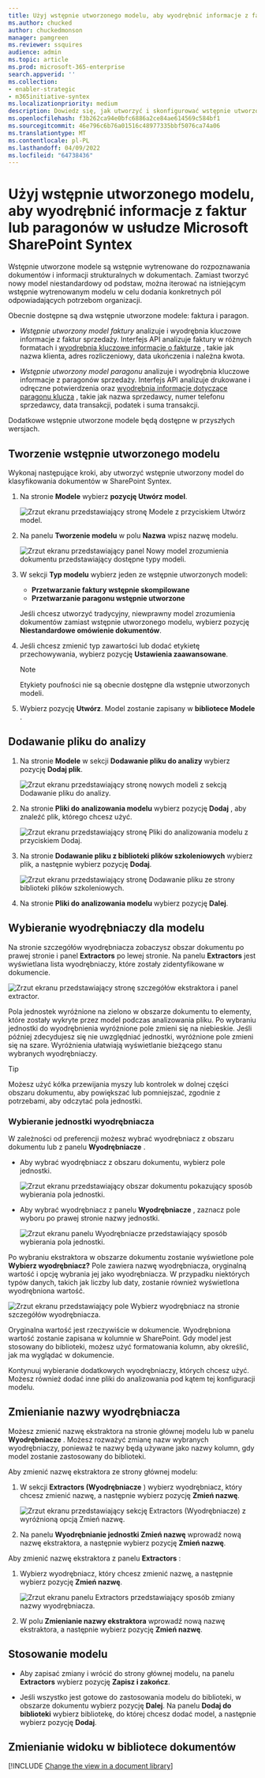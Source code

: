 ```yaml
---
title: Użyj wstępnie utworzonego modelu, aby wyodrębnić informacje z faktur lub paragonów w usłudze Microsoft SharePoint Syntex
ms.author: chucked
author: chuckedmonson
manager: pamgreen
ms.reviewer: ssquires
audience: admin
ms.topic: article
ms.prod: microsoft-365-enterprise
search.appverid: ''
ms.collection:
- enabler-strategic
- m365initiative-syntex
ms.localizationpriority: medium
description: Dowiedz się, jak utworzyć i skonfigurować wstępnie utworzony model w SharePoint Syntex.
ms.openlocfilehash: f3b262ca94e0bfc6886a2ce84ae614569c584bf1
ms.sourcegitcommit: 46e796c6b76a01516c48977335bbf5076ca74a06
ms.translationtype: MT
ms.contentlocale: pl-PL
ms.lasthandoff: 04/09/2022
ms.locfileid: "64738436"
---
```

# <a name="use-a-prebuilt-model-to-extract-info-from-invoices-or-receipts-in-microsoft-sharepoint-syntex"></a>Użyj wstępnie utworzonego modelu, aby wyodrębnić informacje z faktur lub paragonów w usłudze Microsoft SharePoint Syntex

Wstępnie utworzone modele są wstępnie wytrenowane do rozpoznawania dokumentów i informacji strukturalnych w dokumentach. Zamiast tworzyć nowy model niestandardowy od podstaw, można iterować na istniejącym wstępnie wytrenowanym modelu w celu dodania konkretnych pól odpowiadających potrzebom organizacji. 

Obecnie dostępne są dwa wstępnie utworzone modele: faktura i paragon.

- *Wstępnie utworzony model faktury* analizuje i wyodrębnia kluczowe informacje z faktur sprzedaży. Interfejs API analizuje faktury w różnych formatach i [wyodrębnia kluczowe informacje o fakturze](/azure/applied-ai-services/form-recognizer/concept-invoice#field-extraction) , takie jak nazwa klienta, adres rozliczeniowy, data ukończenia i należna kwota.

- *Wstępnie utworzony model paragonu* analizuje i wyodrębnia kluczowe informacje z paragonów sprzedaży. Interfejs API analizuje drukowane i odręczne potwierdzenia oraz [wyodrębnia informacje dotyczące paragonu klucza](/azure/applied-ai-services/form-recognizer/concept-receipt#field-extraction) , takie jak nazwa sprzedawcy, numer telefonu sprzedawcy, data transakcji, podatek i suma transakcji.

Dodatkowe wstępnie utworzone modele będą dostępne w przyszłych wersjach.

## <a name="create-a-prebuilt-model"></a>Tworzenie wstępnie utworzonego modelu

Wykonaj następujące kroki, aby utworzyć wstępnie utworzony model do klasyfikowania dokumentów w SharePoint Syntex.

1. Na stronie **Modele** wybierz **pozycję Utwórz model**.

    ![Zrzut ekranu przedstawiający stronę Modele z przyciskiem Utwórz model.](../media/content-understanding/prebuilt-create-model-button.png) 

2. Na panelu **Tworzenie modelu** w polu **Nazwa** wpisz nazwę modelu.

    ![Zrzut ekranu przedstawiający panel Nowy model zrozumienia dokumentu przedstawiający dostępne typy modeli.](../media/content-understanding/prebuilt-create-panel.png) 

3. W sekcji **Typ modelu** wybierz jeden ze wstępnie utworzonych modeli:
   - **Przetwarzanie faktury wstępnie skompilowane**
   - **Przetwarzanie paragonu wstępnie utworzone**

   Jeśli chcesz utworzyć tradycyjny, niewprawny model zrozumienia dokumentów zamiast wstępnie utworzonego modelu, wybierz pozycję **Niestandardowe omówienie dokumentów**.

4. Jeśli chcesz zmienić typ zawartości lub dodać etykietę przechowywania, wybierz pozycję **Ustawienia zaawansowane**.

    > [!NOTE]
    > Etykiety poufności nie są obecnie dostępne dla wstępnie utworzonych modeli.

5. Wybierz pozycję **Utwórz**. Model zostanie zapisany w **bibliotece Modele** .

## <a name="add-a-file-to-analyze"></a>Dodawanie pliku do analizy

1. Na stronie **Modele** w sekcji **Dodawanie pliku do analizy** wybierz pozycję **Dodaj plik**.

    ![Zrzut ekranu przedstawiający stronę nowych modeli z sekcją Dodawanie pliku do analizy.](../media/content-understanding/prebuilt-add-file-to-analyze.png) 

2. Na stronie **Pliki do analizowania modelu** wybierz pozycję **Dodaj** , aby znaleźć plik, którego chcesz użyć.

    ![Zrzut ekranu przedstawiający stronę Pliki do analizowania modelu z przyciskiem Dodaj.](../media/content-understanding/prebuilt-add-file-button.png) 

3. Na stronie **Dodawanie pliku z biblioteki plików szkoleniowych** wybierz plik, a następnie wybierz pozycję **Dodaj**.

    ![Zrzut ekranu przedstawiający stronę Dodawanie pliku ze strony biblioteki plików szkoleniowych.](../media/content-understanding/prebuilt-add-file-from-training-library.png) 

6. Na stronie **Pliki do analizowania modelu** wybierz pozycję **Dalej**.

## <a name="select-extractors-for-your-model"></a>Wybieranie wyodrębniaczy dla modelu

Na stronie szczegółów wyodrębniacza zobaczysz obszar dokumentu po prawej stronie i panel **Extractors** po lewej stronie. Na panelu **Extractors** jest wyświetlana lista wyodrębniaczy, które zostały zidentyfikowane w dokumencie.

   ![Zrzut ekranu przedstawiający stronę szczegółów ekstraktora i panel extractor.](../media/content-understanding/prebuilt-extractor-details-page.png) 

Pola jednostek wyróżnione na zielono w obszarze dokumentu to elementy, które zostały wykryte przez model podczas analizowania pliku. Po wybraniu jednostki do wyodrębnienia wyróżnione pole zmieni się na niebieskie. Jeśli później zdecydujesz się nie uwzględniać jednostki, wyróżnione pole zmieni się na szare. Wyróżnienia ułatwiają wyświetlanie bieżącego stanu wybranych wyodrębniaczy.

> [!TIP]
> Możesz użyć kółka przewijania myszy lub kontrolek w dolnej części obszaru dokumentu, aby powiększać lub pomniejszać, zgodnie z potrzebami, aby odczytać pola jednostki.

### <a name="select-an-extractor-entity"></a>Wybieranie jednostki wyodrębniacza

W zależności od preferencji możesz wybrać wyodrębniacz z obszaru dokumentu lub z panelu **Wyodrębniacze** .
 
- Aby wybrać wyodrębniacz z obszaru dokumentu, wybierz pole jednostki.

    ![Zrzut ekranu przedstawiający obszar dokumentu pokazujący sposób wybierania pola jednostki.](../media/content-understanding/prebuilt-document-area-select-field.png) 

- Aby wybrać wyodrębniacz z panelu **Wyodrębniacze** , zaznacz pole wyboru po prawej stronie nazwy jednostki.

    ![Zrzut ekranu panelu Wyodrębniacze przedstawiający sposób wybierania pola jednostki.](../media/content-understanding/prebuilt-extractors-panel-select-field.png) 

Po wybraniu ekstraktora w obszarze dokumentu zostanie wyświetlone pole **Wybierz wyodrębniacz?** Pole zawiera nazwę wyodrębniacza, oryginalną wartość i opcję wybrania jej jako wyodrębniacza. W przypadku niektórych typów danych, takich jak liczby lub daty, zostanie również wyświetlona wyodrębniona wartość.

   ![Zrzut ekranu przedstawiający pole Wybierz wyodrębniacz na stronie szczegółów wyodrębniacza.](../media/content-understanding/prebuilt-select-distractor-box.png) 

Oryginalna wartość jest rzeczywiście w dokumencie. Wyodrębniona wartość zostanie zapisana w kolumnie w SharePoint. Gdy model jest stosowany do biblioteki, możesz użyć formatowania kolumn, aby określić, jak ma wyglądać w dokumencie.

Kontynuuj wybieranie dodatkowych wyodrębniaczy, których chcesz użyć. Możesz również dodać inne pliki do analizowania pod kątem tej konfiguracji modelu.

## <a name="rename-an-extractor"></a>Zmienianie nazwy wyodrębniacza

Możesz zmienić nazwę ekstraktora na stronie głównej modelu lub w panelu **Wyodrębniacze** . Możesz rozważyć zmianę nazw wybranych wyodrębniaczy, ponieważ te nazwy będą używane jako nazwy kolumn, gdy model zostanie zastosowany do biblioteki.

Aby zmienić nazwę ekstraktora ze strony głównej modelu:

1. W sekcji **Extractors (Wyodrębniacze** ) wybierz wyodrębniacz, który chcesz zmienić nazwę, a następnie wybierz pozycję **Zmień nazwę**.

    ![Zrzut ekranu przedstawiający sekcję Extractors (Wyodrębniacze) z wyróżnioną opcją Zmień nazwę.](../media/content-understanding/prebuilt-model-page-rename-extractor.png) 

2. Na panelu **Wyodrębnianie jednostki Zmień nazwę** wprowadź nową nazwę ekstraktora, a następnie wybierz pozycję **Zmień nazwę**.

Aby zmienić nazwę ekstraktora z panelu **Extractors** :

1. Wybierz wyodrębniacz, który chcesz zmienić nazwę, a następnie wybierz pozycję **Zmień nazwę**.

    ![Zrzut ekranu panelu Extractors przedstawiający sposób zmiany nazwy wyodrębniacza.](../media/content-understanding/prebuilt-extractors-panel-rename-field.png) 

2. W polu **Zmienianie nazwy ekstraktora** wprowadź nową nazwę ekstraktora, a następnie wybierz pozycję **Zmień nazwę**.

## <a name="apply-the-model"></a>Stosowanie modelu

- Aby zapisać zmiany i wrócić do strony głównej modelu, na panelu **Extractors** wybierz pozycję **Zapisz i zakończ**.

- Jeśli wszystko jest gotowe do zastosowania modelu do biblioteki, w obszarze dokumentu wybierz pozycję **Dalej**. Na panelu **Dodaj do biblioteki** wybierz bibliotekę, do której chcesz dodać model, a następnie wybierz pozycję **Dodaj**.

## <a name="change-the-view-in-a-document-library"></a>Zmienianie widoku w bibliotece dokumentów

[!INCLUDE [Change the view in a document library](../includes/change-library-view.md)]

